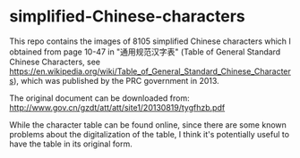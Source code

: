 # simplified-Chinese-characters
This repo contains the images of 8105 simplified Chinese characters which I obtained from page 10-47 in "通用规范汉字表" (Table of General Standard Chinese Characters, see https://en.wikipedia.org/wiki/Table_of_General_Standard_Chinese_Characters), which was published by the PRC government in 2013.

The original document can be downloaded from:
http://www.gov.cn/gzdt/att/att/site1/20130819/tygfhzb.pdf

While the character table can be found online, since there are some known problems about the digitalization of the table, I think it's potentially useful to have the table in its original form.
